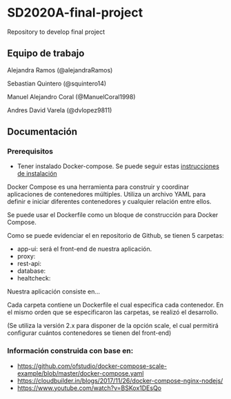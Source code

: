 # SD2020A-final-project
Repository to develop final project

## Equipo de trabajo

Alejandra Ramos (@alejandraRamos)

Sebastian Quintero (@squintero14)

Manuel Alejandro Coral (@ManuelCoral1998)

Andres David Varela (@dvlopez9811)

## Documentación

### Prerequisitos

- Tener instalado Docker-compose. Se puede seguir estas [instrucciones de instalación](https://github.com/adam-p/markdown-here/wiki/Markdown-Cheatsheet) </br>


Docker Compose es una herramienta para construir y coordinar aplicaciones de contenedores múltiples. Utiliza un archivo YAML para definir e iniciar diferentes contenedores y cualquier relación entre ellos. </br>

Se puede usar el Dockerfile como un bloque de construcción para Docker Compose.</br>

Como se puede evidenciar el en repositorio de Github, se tienen 5 carpetas:</br>

- app-ui: será el front-end de nuestra aplicación.
- proxy:
- rest-api:
- database:
- healtcheck:

Nuestra aplicación consiste en...

Cada carpeta contiene un Dockerfile el cual especifica cada contenedor. En el mismo orden que se especificaron las carpetas, se realizó el desarrollo.

(Se utiliza la versión 2.x para disponer de la opción scale, el cual permitirá configurar cuántos contenedores se tienen del front-end)

### Información construida con base en:
- https://github.com/ofstudio/docker-compose-scale-example/blob/master/docker-compose.yaml
- https://cloudbuilder.in/blogs/2017/11/26/docker-compose-nginx-nodejs/
- https://www.youtube.com/watch?v=BSKox1DEsQo